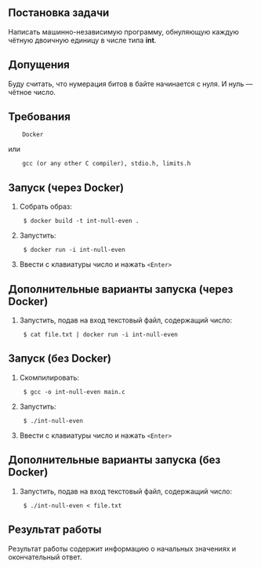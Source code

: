 ## Постановка задачи

Написать машинно-независимую программу, обнуляющую каждую чётную двоичную
единицу в числе типа **int**.

## Допущения

Буду считать, что нумерация битов в байте начинается с нуля. И нуль — чётное
число.

## Требования

        Docker

или

        gcc (or any other C compiler), stdio.h, limits.h

## Запуск (через Docker)

1. Собрать образ:

        $ docker build -t int-null-even .

2. Запустить:

        $ docker run -i int-null-even

3. Ввести с клавиатуры число и нажать `<Enter>`

## Дополнительные варианты запуска (через Docker)

1. Запустить, подав на вход текстовый файл, содержащий число:

        $ cat file.txt | docker run -i int-null-even


## Запуск (без Docker)

1. Скомпилировать:

        $ gcc -o int-null-even main.c

2. Запустить:

        $ ./int-null-even

3. Ввести с клавиатуры число и нажать `<Enter>`

## Дополнительные варианты запуска (без Docker)

1. Запустить, подав на вход текстовый файл, содержащий число:

        $ ./int-null-even < file.txt

## Результат работы

Результат работы содержит информацию о начальных значениях и окончательный
ответ.
